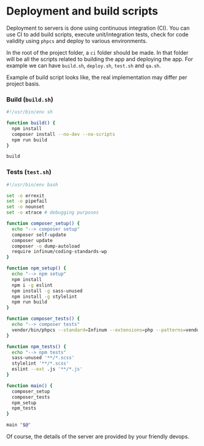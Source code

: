 # Deployment and build scripts

Deployment to servers is done using continuous integration (CI). You can use CI to add build scripts, execute unit/integration tests, check for code validity using `phpcs` and deploy to various environments.

In the root of the project folder, a `ci` folder should be made. In that folder will be all the scripts related to building the app and deploying the app. For example we can have `build.sh`, `deploy.sh`, `test.sh` and `qa.sh`.

Example of build script looks like, the real implementation may differ per project basis.

### Build (`build.sh`)

```sh
#!/usr/bin/env sh

function build() {
  npm install
  composer install --no-dev --no-scripts
  npm run build
}

build
```

### Tests (`test.sh`)

```sh
#!/usr/bin/env bash

set -o errexit
set -o pipefail
set -o nounset
set -o xtrace # debugging purposes

function composer_setup() {
  echo "--> composer setup"
  composer self-update
  composer update
  composer -o dump-autoload
  require infinum/coding-standards-wp
}

function npm_setup() {
  echo "--> npm setup"
  npm install
  npm i -g eslint
  npm install -g sass-unused
  npm install -g stylelint
  npm run build
}

function composer_tests() {
  echo "--> composer tests"
  vendor/bin/phpcs --standard=Infinum --extensions=php --patterns=vendor,tests --processes=4 .
}

function npm_tests() {
  echo "--> npm tests"
  sass-unused '**/*.scss'
  stylelint '**/*.scss'
  eslint --ext .js '**/*.js'
}

function main() {
  composer_setup
  composer_tests
  npm_setup
  npm_tests
}

main "$@"
```

Of course, the details of the server are provided by your friendly devops.
